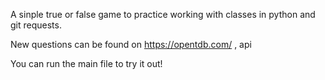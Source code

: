 A sinple true or false game to practice working with classes in python and git requests.

New questions can be found on https://opentdb.com/ , api

You can run the main file to try it out!